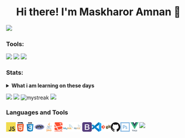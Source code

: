 # <h1 align="center"> Hi there! I'm Maskharor Amnan 👋 </h1>

<a href="https://www.youtube.com/watch?v=dQw4w9WgXcQ"><img src="https://user-images.githubusercontent.com/73097560/115834477-dbab4500-a447-11eb-908a-139a6edaec5c.gif"></a>

### Tools:
<p>
    <img src="https://img.shields.io/badge/OS-Windows-blue?&logo=windows" />
    <img src="https://img.shields.io/badge/Text%20Editor-Visual%20Studio%20Code-blue?&logo=visual%20studio%20code&logoColor=blue" />
    <img src="https://gpvc.arturio.dev/maskharor" />
</p>

### Stats:
<details>
 <summary><strong>What i am learning on these days</strong></summary>
    - 🔭 I’m currently studying on SMK Telkom Malang </br>
    - 🌱 I’m currently learning HTML, CSS, PHP, Java, Javascript </br>
    - 🤔 I’m looking for help with master of programming. hehe </br>
    - 💬 Ask me about anything.</br>
    - 📫 How to reach me: <a href="mailto:maskharor.amnan05@gmail.com">Email me!</a>  </br>
    - 😄 Pronouns: He/Him </br>
    - ⚡ Fun fact: I'm a second child </br>
</details>
<p>
    <img src="https://github-readme-stats.vercel.app/api?username=maskharor&show_icons=true&theme=github_dark" />
    <img src="https://github-readme-stats.vercel.app/api/top-langs/?username=maskharor&layout=compact&theme=tokyonight" height=120 />
    <img src="https://github-readme-streak-stats.herokuapp.com/?user=maskharor&theme=tokyonight_duo" alt="mystreak"/>
    <img src="https://activity-graph.herokuapp.com/graph?username=maskharor&theme=react-dark" />
</p>

### Languages and Tools
<p>
<img align="left" alt="Javascript" width="26px" src="https://raw.githubusercontent.com/github/explore/80688e429a7d4ef2fca1e82350fe8e3517d3494d/topics/javascript/javascript.png" />
<img align="left" alt="Javascript" width="26px" src="https://raw.githubusercontent.com/github/explore/80688e429a7d4ef2fca1e82350fe8e3517d3494d/topics/html/html.png" />
<img align="left" alt="Javascript" width="26px" src="https://raw.githubusercontent.com/github/explore/80688e429a7d4ef2fca1e82350fe8e3517d3494d/topics/css/css.png" />
<img align="left" alt="Javascript" width="26px" src="https://raw.githubusercontent.com/github/explore/80688e429a7d4ef2fca1e82350fe8e3517d3494d/topics/php/php.png" />
<img align="left" alt="Javascript" width="26px" src="https://raw.githubusercontent.com/github/explore/80688e429a7d4ef2fca1e82350fe8e3517d3494d/topics/java/java.png" />
    <img align="left" alt="Javascript" width="26px" src="https://raw.githubusercontent.com/devicons/devicon/master/icons/laravel/laravel-plain-wordmark.svg"/topics/laravel/laravel.png" />
    <img align="left" alt="Javascript" width="26px" src="https://raw.githubusercontent.com/devicons/devicon/master/icons/mysql/mysql-original-wordmark.svg"/topics/mysql/mysql.png" />
<img align="left" alt="Javascript" width="26px" src="https://raw.githubusercontent.com/github/explore/80688e429a7d4ef2fca1e82350fe8e3517d3494d/topics/mysql/mysql.png" />
<img align="left" alt="Javascript" width="26px" src="https://raw.githubusercontent.com/github/explore/80688e429a7d4ef2fca1e82350fe8e3517d3494d/topics/bootstrap/bootstrap.png" />
<img align="left" alt="Javascript" width="26px" src="https://raw.githubusercontent.com/github/explore/80688e429a7d4ef2fca1e82350fe8e3517d3494d/topics/visual-studio-code/visual-studio-code.png" />
<img align="left" alt="Git" width="26px" src="https://raw.githubusercontent.com/github/explore/80688e429a7d4ef2fca1e82350fe8e3517d3494d/topics/git/git.png" />
<img align="left" alt="GitHub" width="26px" src="https://raw.githubusercontent.com/github/explore/78df643247d429f6cc873026c0622819ad797942/topics/github/github.png" />
<img align="left" alt="GitHub" width="26px" src="https://raw.githubusercontent.com/devicons/devicon/master/icons/photoshop/photoshop-line.svg"/topics/photoshop/photoshop.png" />
<img align="left" alt="GitHub" width="26px" src="https://raw.githubusercontent.com/devicons/devicon/master/icons/vuejs/vuejs-original-wordmark.svg" /topics/vuejs/vuejs.png" />
</p>

<a href="https://www.youtube.com/watch?v=dQw4w9WgXcQ"><img src="https://user-images.githubusercontent.com/73097560/115834477-dbab4500-a447-11eb-908a-139a6edaec5c.gif"></a>
